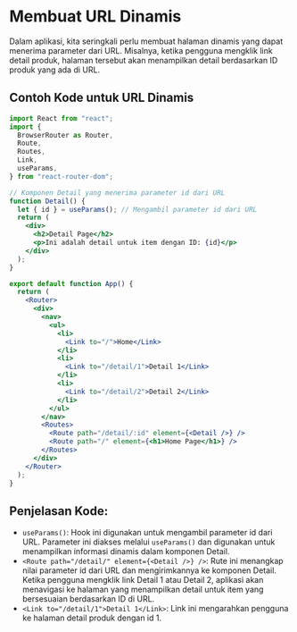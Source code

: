 # Membuat URL Dinamis

Dalam aplikasi, kita seringkali perlu membuat halaman dinamis yang dapat menerima parameter dari URL. Misalnya, ketika pengguna mengklik link detail produk, halaman tersebut akan menampilkan detail berdasarkan ID produk yang ada di URL.

## Contoh Kode untuk URL Dinamis

```jsx
import React from "react";
import {
  BrowserRouter as Router,
  Route,
  Routes,
  Link,
  useParams,
} from "react-router-dom";

// Komponen Detail yang menerima parameter id dari URL
function Detail() {
  let { id } = useParams(); // Mengambil parameter id dari URL
  return (
    <div>
      <h2>Detail Page</h2>
      <p>Ini adalah detail untuk item dengan ID: {id}</p>
    </div>
  );
}

export default function App() {
  return (
    <Router>
      <div>
        <nav>
          <ul>
            <li>
              <Link to="/">Home</Link>
            </li>
            <li>
              <Link to="/detail/1">Detail 1</Link>
            </li>
            <li>
              <Link to="/detail/2">Detail 2</Link>
            </li>
          </ul>
        </nav>
        <Routes>
          <Route path="/detail/:id" element={<Detail />} />
          <Route path="/" element={<h1>Home Page</h1>} />
        </Routes>
      </div>
    </Router>
  );
}
```

## Penjelasan Kode:

- `useParams()`: Hook ini digunakan untuk mengambil parameter id dari URL. Parameter ini diakses melalui `useParams()` dan digunakan untuk menampilkan informasi dinamis dalam komponen Detail.
- `<Route path="/detail/" element={<Detail />} />`: Rute ini menangkap nilai parameter id dari URL dan mengirimkannya ke komponen Detail. Ketika pengguna mengklik link Detail 1 atau Detail 2, aplikasi akan menavigasi ke halaman yang menampilkan detail untuk item yang bersesuaian berdasarkan ID di URL.
- `<Link to="/detail/1">Detail 1</Link>`: Link ini mengarahkan pengguna ke halaman detail produk dengan id 1.
